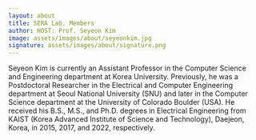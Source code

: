 ```yaml
---
layout: about
title: SERA Lab. Members
author: HOST: Prof. Seyeon Kim
image: assets/images/about/seyeonkim.jpg
signature: assets/images/about/signature.png
---
```

Seyeon Kim is currently an Assistant Professor in the Computer Science and Engineering department at Korea University. Previously, he was a Postdoctoral Researcher in the Electrical and Computer Engineering department at Seoul National University (SNU) and later in the Computer Science department at the University of Colorado Boulder (USA). He received his B.S., M.S., and Ph.D. degrees in Electrical Engineering from KAIST (Korea Advanced Institute of Science and Technology), Daejeon, Korea, in 2015, 2017, and 2022, respectively. 
